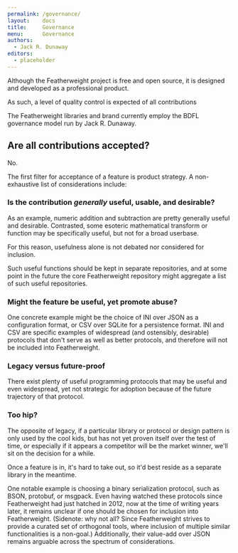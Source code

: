 ```yaml
---
permalink: /governance/
layout:    docs
title:     Governance
menu:      Governance
authors:
  - Jack R. Dunaway
editors:
  - placeholder
---
```


Although the Featherweight project is free and open source, it
is designed and developed as a professional product.

As such, a level of quality control is expected of all contributions

The Featherweight libraries and brand currently employ the BDFL
governance model run by Jack R. Dunaway.

## Are all contributions accepted?

No.

The first filter for acceptance of a feature is product strategy.
A non-exhaustive list of considerations include:

### Is the contribution _generally_ useful, usable, and desirable?

As an example, numeric addition and subtraction are pretty generally
useful and desirable. Contrasted, some esoteric mathematical transform
or function may be specifically useful, but not for a broad userbase.

For this reason, usefulness alone is not debated nor considered for inclusion.

Such useful functions should be kept in separate repositories, and at
some point in the future the core Featherweight repository might aggregate
a list of such useful repositories.

### Might the feature be useful, yet promote abuse?

One concrete example might be the choice of INI over JSON as a configuration
format, or CSV over SQLite for a persistence format. INI and CSV are specific
examples of widespread (and ostensibly, desirable) protocols that don't serve
as well as better protocols, and therefore will not be included into Featherweight.

### Legacy versus future-proof

There exist plenty of useful programming protocols that may be useful
and even widespread, yet not strategic for adoption because of the
future trajectory of that protocol.

### Too hip?

The opposite of legacy, if a particular library or protocol or design pattern is
only used by the cool kids, but has not yet proven itself over the test of time,
or especially if it appears a competitor will be the market winner, we'll sit on
the decision for a while.

Once a feature is in, it's hard to take out, so it'd best reside as a separate
library in the meantime.

One notable example is choosing a binary serialization protocol, such as BSON,
protobuf, or msgpack. Even having watched these protocols since Featherweight had
just hatched in 2012, now at the time of writing years later, it remains unclear
if one should be chosen for inclusion into Featherweight. (Sidenote: why not all?
Since Featherweight strives to provide a curated set of orthogonal tools, where
inclusion of multiple similar functionalities is a non-goal.) Additionally, their
value-add over JSON remains arguable across the spectrum of considerations.
